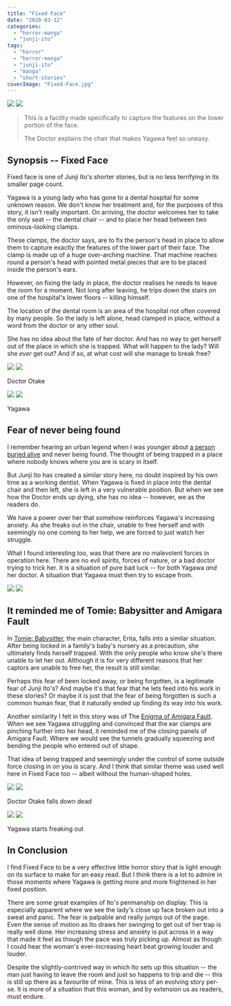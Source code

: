 ```yaml
---
title: "Fixed Face"
date: "2020-03-12"
categories: 
  - "horror-manga"
  - "junji-ito"
tags: 
  - "horror"
  - "horror-manga"
  - "junji-ito"
  - "manga"
  - "short-stories"
coverImage: "Fixed-Face.jpg"
---
```


[![](images/Fixed-Face.jpg)](images/Fixed-Face.jpg)
[![](images/Fixed-Face.jpg)](images/Fixed-Face.jpg)

> This is a facility made specifically to capture the features on the lower portion of the face.
> 
> The Doctor explains the chair that makes Yagawa feel so uneasy.

## Synopsis -- Fixed Face

Fixed face is one of Junji Ito's shorter stories, but is no less terrifying in its smaller page count.

Yagawa is a young lady who has gone to a dental hospital for some unknown reason. We don't know her treatment and, for the purposes of this story, it isn't really important. On arriving, the doctor welcomes her to take the only seat -- the dental chair -- and to place her head between two ominous-looking clamps.

These clamps, the doctor says, are to fix the person's head in place to allow them to capture exactly the features of the lower part of their face. The clamp is made up of a huge over-arching machine. That machine reaches round a person's head with pointed metal pieces that are to be placed inside the person's ears.

However, on fixing the lady in place, the doctor realises he needs to leave the room for a moment. Not long after leaving, he trips down the stairs on one of the hospital's lower floors -- killing himself.

The location of the dental room is an area of the hospital not often covered by many people. So the lady is left alone, head clamped in place, without a word from the doctor or any other soul.

She has no idea about the fate of her doctor. And has no way to get herself out of the place in which she is trapped. What will happen to the lady? Will she _ever_ get out? And if so, at what cost will she manage to break free?

[![](images/Doctor-Otake.jpg)](images/Doctor-Otake.jpg)
[![](images/Doctor-Otake.jpg)](images/Doctor-Otake.jpg)

Doctor Otake

[![](images/Yagawa.jpg)](images/Yagawa.jpg)
[![](images/Yagawa.jpg)](images/Yagawa.jpg)

Yagawa

## Fear of never being found

I remember hearing an urban legend when I was younger about [a person buried alive](https://en.wikipedia.org/wiki/Taphophobia) and never being found. The thought of being trapped in a place where nobody knows where you are is scary in itself.

But Junji Ito has created a similar story here, no doubt inspired by his own time as a working dentist. When Yagawa is fixed in place into the dental chair and then left, she is left in a very vulnerable position. But when we see how the Doctor ends up dying, she has no idea -- however, we as the readers do.

We have a power over her that somehow reinforces Yagawa's increasing anxiety. As she freaks out in the chair, unable to free herself and with seemingly no one coming to her help, we are forced to just watch her struggle.

What I found interesting too, was that there are no malevolent forces in operation here. There are no evil spirits, forces of nature, or a bad doctor trying to trick her. It is a situation of pure bad luck -- for both Yagawa _and_ her doctor. A situation that Yagawa must then try to escape from.

[![](images/Yagawa-tries-to-get-out.jpg)](images/Yagawa-tries-to-get-out.jpg)
[![](images/Yagawa-tries-to-get-out.jpg)](images/Yagawa-tries-to-get-out.jpg)

## It reminded me of Tomie: Babysitter and Amigara Fault

In [Tomie: Babysitter](https://junjiitomanga.com/babysitter-tomie-part-16/), the main character, Erita, falls into a similar situation. After being locked in a family's baby's nursery as a precaution, she ultimately finds herself trapped. With the only people who know she's there unable to let her out. Although it is for very different reasons that her captors are unable to free her, the result is still similar.

Perhaps this fear of been locked away, or being forgotten, is a legitimate fear of Junji Ito's? And maybe it's that fear that he lets feed into his work in these stories? Or maybe it is just that the fear of being forgotten is such a common human fear, that it naturally ended up finding its way into his work.

Another similarity I felt in this story was of The [Enigma of Amigara Fault](https://junjiitomanga.com/the-enigma-of-amigara-fault/). When we see Yagawa struggling and convinced that the ear clamps are pinching further into her head, it reminded me of the closing panels of Amigara Fault. Where we would see the tunnels gradually squeezing and bending the people who entered out of shape.

That idea of being trapped and seemingly under the control of some outside force closing in on you is scary. And I think that similar theme was used well here in Fixed Face too -- albeit without the human-shaped holes.

[![](images/Doctor-Otake-falls-down-dead.jpg)](images/Doctor-Otake-falls-down-dead.jpg)
[![](images/Doctor-Otake-falls-down-dead.jpg)](images/Doctor-Otake-falls-down-dead.jpg)

Doctor Otake falls down dead

[![](images/Yagawa-starts-freaking-out.jpg)](images/Yagawa-starts-freaking-out.jpg)
[![](images/Yagawa-starts-freaking-out.jpg)](images/Yagawa-starts-freaking-out.jpg)

Yagawa starts freaking out

## In Conclusion

I find Fixed Face to be a very effective little horror story that is light enough on its surface to make for an easy read. But I think there is a lot to admire in those moments where Yagawa is getting more and more frightened in her fixed position.

There are some great examples of Ito's penmanship on display. This is especially apparent where we see the lady's close up face broken out into a sweat and panic. The fear is palpable and really jumps out of the page. Even the sense of motion as Ito draws her swinging to get out of her trap is really well done. Her increasing stress and anxiety is put across in a way that made it feel as though the pace was truly picking up. Almost as though I could hear the woman's ever-increasing heart beat growing louder and louder.

Despite the slightly-contrived way in which Ito sets up this situation -- the man just having to leave the room and just so happens to trip and die -- this is still up there as a favourite of mine. This is less of an evolving story per-se. It is more of a situation that this woman, and by extension us as readers, must endure.

